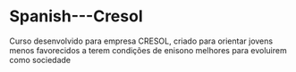 # Spanish---Cresol
Curso desenvolvido para empresa CRESOL, criado para orientar jovens menos favorecidos a terem condições de enisono melhores
para evoluirem como sociedade
